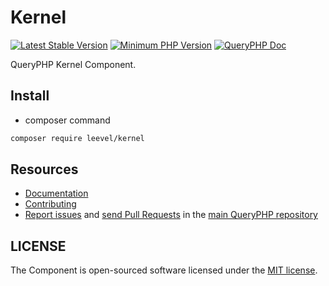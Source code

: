 Kernel
=================

[![Latest Stable Version](http://img.shields.io/packagist/v/leevel/kernel.svg)](https://packagist.org/packages/leevel/kernel)
<a href="https://php.net"><img src="https://img.shields.io/badge/php-%3E%3D%207.4.0-8892BF.svg" alt="Minimum PHP Version"></a>
[![QueryPHP Doc](https://img.shields.io/badge/docs-passing-green.svg?maxAge=2592000)](https://www.queryphp.com/docs/)

QueryPHP Kernel Component.

## Install

- composer command

```bash
composer require leevel/kernel
```

Resources
---------

  * [Documentation](https://www.queryphp.com/docs/architecture/kernel.html)
  * [Contributing](https://www.queryphp.com/docs/developer/)
  * [Report issues](https://github.com/hunzhiwange/framework/issues) and
    [send Pull Requests](https://github.com/hunzhiwange/framework/pulls)
    in the [main QueryPHP repository](https://github.com/hunzhiwange/framework)

## LICENSE

The Component is open-sourced software licensed under the [MIT license](LICENSE).
